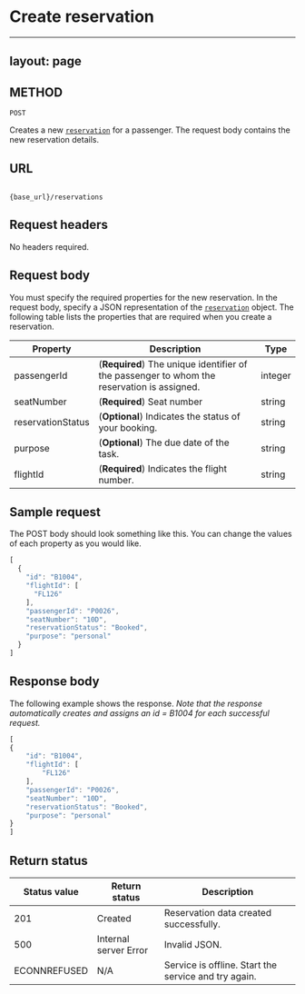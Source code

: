 # Create reservation

---
layout: page
---

## METHOD

```shell
POST
```

Creates a new [`reservation`](reservation.md) for a passenger.
The request body contains the new reservation details.

## URL

```shell

{base_url}/reservations

```

## Request headers

No headers required.

## Request body

You must specify the required properties for the new reservation.  In the request body, specify a JSON representation of the [`reservation`](reservations.md) object.
The following table lists the properties that are required when you create a reservation.

| Property | Description | Type |
| -------------- | ------ | ------------ |
| passengerId | (**Required**) The unique identifier of the passenger to whom the reservation is assigned.| integer |
| seatNumber| (**Required**) Seat number | string |
| reservationStatus |(**Optional**) Indicates the status of your booking.| string |
| purpose | (**Optional**) The due date of the task. | string |
|  flightId | (**Required**) Indicates the flight number. | string |

## Sample request

The POST body should look something like this. You can change the values of each property as you would like.

```js
[
  {
    "id": "B1004",
    "flightId": [
      "FL126"
    ],
    "passengerId": "P0026",
    "seatNumber": "10D",
    "reservationStatus": "Booked",
    "purpose": "personal"
  }
]
```

## Response body
The following example shows the response. *Note that the response
automatically creates and assigns an id = B1004 for each successful request.* 

```js
[
{
    "id": "B1004",
    "flightId": [
        "FL126"
    ],
    "passengerId": "P0026",
    "seatNumber": "10D",
    "reservationStatus": "Booked",
    "purpose": "personal"
}
]
```

## Return status

| Status value | Return status | Description |
| ------------- | ----------- | ----------- |
| 201 | Created | Reservation data created successfully. |
| 500 | Internal server Error | Invalid JSON. |
| ECONNREFUSED | N/A | Service is offline. Start the service and try again. |
